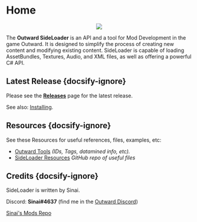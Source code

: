 # Home

<p align="center">
<img align="center" src="https://i.imgur.com/DWezCnm.png">
</p>

The <b>Outward SideLoader</b> is an API and a tool for Mod Development in the game Outward. It is designed to simplify the process of creating new content and modifying existing content. SideLoader is capable of loading AssetBundles, Textures, Audio, and XML files, as well as offering a powerful C# API.

## Latest Release {docsify-ignore}

Please see the <b>[Releases](https://github.com/sinaioutlander/Outward-SideLoader/releases)</b> page for the latest release.

See also: [Installing](GettingStarted/Installing).

## Resources {docsify-ignore}

See these Resources for useful references, files, examples, etc:
* [Outward Tools](https://docs.google.com/spreadsheets/d/1btxPTmgeRqjhqC5dwpPXWd49-_tX_OVLN1Uvwv525K4/edit#gid=673914692) <i>(IDs, Tags, datamined info, etc).</i>
* [SideLoader Resources](https://github.com/sinaioutlander/Outward-SideLoader/tree/master/Resources) <i>GitHub repo of useful files</i>

## Credits {docsify-ignore}

SideLoader is written by Sinai.

Discord: <b>Sinai#4637</b> (find me in the [Outward Discord](https://discord.gg/outward))

[Sinai's Mods Repo](https://github.com/sinaioutlander/Outward-Mods)